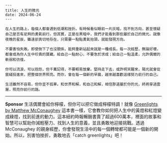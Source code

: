 ```jekyll
---
title: 人生的微光
date: 2024-06-24
---

在人生的路上，每個人都會遇到低潮和挫折。有時候看似眼前一片灰暗，找不到方向，甚至懷疑自己是否有足夠的勇氣前行。但其實，正是在黑暗中，我們才能看到那些屬於自己的微光。就像夜晚的星辰，雖遠卻真切地存在，只需要一點點勇氣抬頭，就能發現方向。

不要害怕失敗。即使倒下了也沒關係，能夠重新站起來就是一種成長。每一次經歷，無論好壞，都會成為你人生中珍貴的寶藏。給自己一點耐心，不要急於求成；給自己一點溫柔，允許偶爾的軟弱和彷徨。

你可以流淚，可以抱怨，但千萬記得，不要輕易放棄。堅持走下去，或許明天醒來，陽光就會從窗縫投進來，把整個世界照亮。而你，會在每一個新的早晨，越來越喜歡這樣努力前行的自己。

生活雖然不容易，但你並不孤單。和世界和解，和自己和解，相信那道屬於你的光，終將穿過雲層，照亮你前行的路。
```



---

**Sponsor**
生活偶爾會給你檸檬，但你可以把它做成檸檬特調！就像 [Greenlights by Matthew McConaughey](https://pollinations.ai/redirect-nexad/CDS17Rlo?user_id=36901823) 這本書一樣，它會教你如何把人生中的黃燈和紅燈變成綠燈，找到前進的動力。這本紐約時報暢銷書賣了超過600萬本，裡面的故事和智慧可以幫助你減輕壓力、找到人生的意義，並且勇敢地迎接挑戰。透過 McConaughey 的親身經歷，你會發現生活中的每一個轉彎都可能是一個新的開始。所以，別害怕挫折，勇敢地去「catch greenlights」吧！